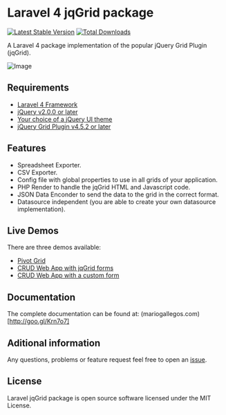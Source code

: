 # Laravel 4 jqGrid package

[![Latest Stable Version](https://poser.pugx.org/mgallegos/laravel-jqgrid/v/stable.png)](https://packagist.org/packages/mgallegos/laravel-jqgrid) [![Total Downloads](https://poser.pugx.org/mgallegos/laravel-jqgrid/downloads.png)](https://packagist.org/packages/mgallegos/laravel-jqgrid)

A Laravel 4 package implementation of the popular jQuery Grid Plugin (jqGrid).

![Image](https://raw.github.com/mgallegos/laravel-jqgrid/master/jqGrid.png)

## Requirements

* [Laravel 4 Framework](http://laravel.com/docs/installation)
* [jQuery v2.0.0 or later](http://jquery.com/)
* [Your choice of a jQuery UI theme](http://jqueryui.com/themeroller/#themeGallery)
* [jQuery Grid Plugin v4.5.2 or later](http://www.trirand.com/blog/)

## Features

* Spreadsheet Exporter.
* CSV Exporter.
* Config file with global properties to use in all grids of your application.
* PHP Render to handle the jqGrid HTML and Javascript code.
* JSON Data Enconder to send the data to the grid in the correct format.
* Datasource independent (you are able to create your own datasource implementation).

## Live Demos

There are three demos available:

* [Pivot Grid](http://goo.gl/LbOiI3)
* [CRUD Web App with jqGrid forms](http://goo.gl/RK49UB)
* [CRUD Web App with a custom form](http://goo.gl/f2IIQX)

## Documentation

The complete documentation can be found at: (mariogallegos.com)[http://goo.gl/Krn7o7]


## Aditional information

Any questions, problems or feature request feel free to open an [issue](https://github.com/mgallegos/laravel-jqgrid/issues).


## License

Laravel jqGrid package is open source software licensed under the MIT License.
